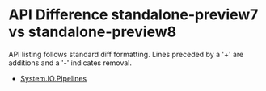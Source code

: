 # API Difference standalone-preview7 vs standalone-preview8

API listing follows standard diff formatting. Lines preceded by a '+' are
additions and a '-' indicates removal.

* [System.IO.Pipelines](3.0-preview8-standalone-packages_System.IO.Pipelines.md)
